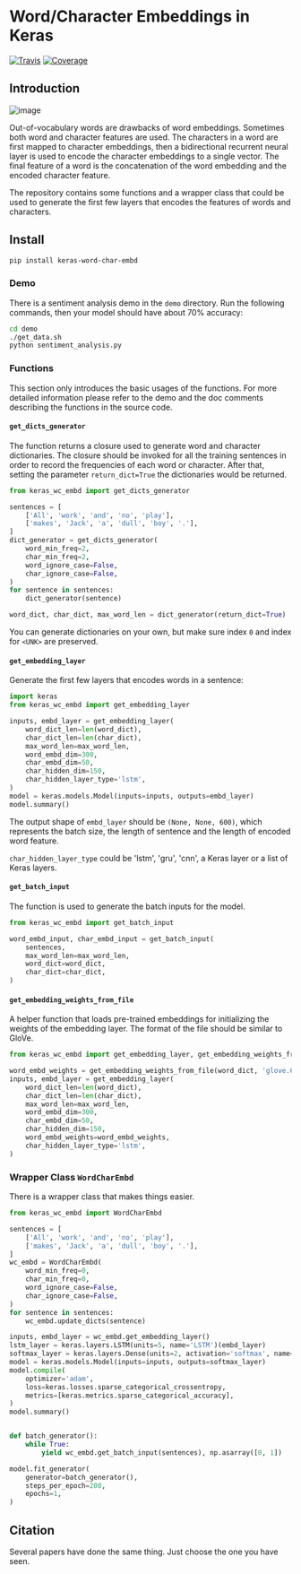 # Word/Character Embeddings in Keras

[![Travis](https://travis-ci.org/CyberZHG/keras-word-char-embd.svg)](https://travis-ci.org/CyberZHG/keras-word-char-embd)
[![Coverage](https://coveralls.io/repos/github/CyberZHG/keras-word-char-embd/badge.svg?branch=master)](https://coveralls.io/github/CyberZHG/keras-word-char-embd)

## Introduction

![image](https://user-images.githubusercontent.com/853842/43352939-c84b9724-925e-11e8-9488-29ef159a69ed.png)

Out-of-vocabulary words are drawbacks of word embeddings. Sometimes both word and character features are used. The characters in a word are first mapped to character embeddings, then a bidirectional recurrent neural layer is used to encode the character embeddings to a single vector. The final feature of a word is the concatenation of the word embedding and the encoded character feature.

The repository contains some functions and a wrapper class that could be used to generate the first few layers that encodes the features of words and characters.

## Install

```bash
pip install keras-word-char-embd
```

### Demo

There is a sentiment analysis demo in the `demo` directory. Run the following commands, then your model should have about 70% accuracy:

```bash
cd demo
./get_data.sh
python sentiment_analysis.py
```

### Functions

This section only introduces the basic usages of the functions. For more detailed information please refer to the demo and the doc comments describing the functions in the source code.

#### `get_dicts_generator`

The function returns a closure used to generate word and character dictionaries. The closure should be invoked for all the training sentences in order to record the frequencies of each word or character. After that, setting the parameter `return_dict=True` the dictionaries would be returned.

```python
from keras_wc_embd import get_dicts_generator

sentences = [
    ['All', 'work', 'and', 'no', 'play'],
    ['makes', 'Jack', 'a', 'dull', 'boy', '.'],
]
dict_generator = get_dicts_generator(
    word_min_freq=2,
    char_min_freq=2,
    word_ignore_case=False,
    char_ignore_case=False,
)
for sentence in sentences:
    dict_generator(sentence)

word_dict, char_dict, max_word_len = dict_generator(return_dict=True)
```

You can generate dictionaries on your own, but make sure index `0` and index for `<UNK>` are preserved.

#### `get_embedding_layer`

Generate the first few layers that encodes words in a sentence:

```python
import keras
from keras_wc_embd import get_embedding_layer

inputs, embd_layer = get_embedding_layer(
    word_dict_len=len(word_dict),
    char_dict_len=len(char_dict),
    max_word_len=max_word_len,
    word_embd_dim=300,
    char_embd_dim=50,
    char_hidden_dim=150,
    char_hidden_layer_type='lstm',
)
model = keras.models.Model(inputs=inputs, outputs=embd_layer)
model.summary()
```

The output shape of `embd_layer` should be `(None, None, 600)`, which represents the batch size, the length of sentence and the length of encoded word feature.

`char_hidden_layer_type` could be 'lstm', 'gru', 'cnn', a Keras layer or a list of Keras layers.

#### `get_batch_input`

The function is used to generate the batch inputs for the model.

```python
from keras_wc_embd import get_batch_input

word_embd_input, char_embd_input = get_batch_input(
    sentences,
    max_word_len=max_word_len,
    word_dict=word_dict,
    char_dict=char_dict,
)
```

#### `get_embedding_weights_from_file`

A helper function that loads pre-trained embeddings for initializing the weights of the embedding layer. The format of the file should be similar to GloVe.

```python
from keras_wc_embd import get_embedding_layer, get_embedding_weights_from_file

word_embd_weights = get_embedding_weights_from_file(word_dict, 'glove.6B.100d.txt', ignore_case=True)
inputs, embd_layer = get_embedding_layer(
    word_dict_len=len(word_dict),
    char_dict_len=len(char_dict),
    max_word_len=max_word_len,
    word_embd_dim=300,
    char_embd_dim=50,
    char_hidden_dim=150,
    word_embd_weights=word_embd_weights,
    char_hidden_layer_type='lstm',
)
```

### Wrapper Class `WordCharEmbd`

There is a wrapper class that makes things easier.

```python
from keras_wc_embd import WordCharEmbd

sentences = [
    ['All', 'work', 'and', 'no', 'play'],
    ['makes', 'Jack', 'a', 'dull', 'boy', '.'],
]
wc_embd = WordCharEmbd(
    word_min_freq=0,
    char_min_freq=0,
    word_ignore_case=False,
    char_ignore_case=False,
)
for sentence in sentences:
    wc_embd.update_dicts(sentence)

inputs, embd_layer = wc_embd.get_embedding_layer()
lstm_layer = keras.layers.LSTM(units=5, name='LSTM')(embd_layer)
softmax_layer = keras.layers.Dense(units=2, activation='softmax', name='Softmax')(lstm_layer)
model = keras.models.Model(inputs=inputs, outputs=softmax_layer)
model.compile(
    optimizer='adam',
    loss=keras.losses.sparse_categorical_crossentropy,
    metrics=[keras.metrics.sparse_categorical_accuracy],
)
model.summary()


def batch_generator():
    while True:
        yield wc_embd.get_batch_input(sentences), np.asarray([0, 1])

model.fit_generator(
    generator=batch_generator(),
    steps_per_epoch=200,
    epochs=1,
)
```

## Citation

Several papers have done the same thing. Just choose the one you have seen.
